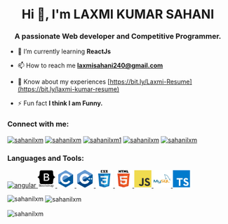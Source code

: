 <h1 align="center">Hi 👋, I'm LAXMI KUMAR SAHANI</h1>
<h3 align="center">A passionate Web developer and Competitive Programmer.</h3>
<img align="right" src="https://cdn.dribbble.com/users/1162077/screenshots/3848914/programmer.gif" width="300" alt="">

- 🌱 I’m currently learning **ReactJs**

- 📫 How to reach me **laxmisahani240@gmail.com**

- 📄 Know about my experiences [https://bit.ly/Laxmi-Resume](https://bit.ly/laxmi-kumar-resume)

- ⚡ Fun fact **I think I am Funny.**

<h3 align="left">Connect with me:</h3>
<p align="left">
<a href="https://linkedin.com/in/sahanilxm" target="blank"><img align="center" src="https://raw.githubusercontent.com/rahuldkjain/github-profile-readme-generator/master/src/images/icons/Social/linked-in-alt.svg" alt="sahanilxm" height="30" width="40" /></a>
<a href="https://instagram.com/sahanilxm" target="blank"><img align="center" src="https://raw.githubusercontent.com/rahuldkjain/github-profile-readme-generator/master/src/images/icons/Social/instagram.svg" alt="sahanilxm" height="30" width="40" /></a>
<a href="https://www.codechef.com/users/sahanilxm1" target="blank"><img align="center" src="https://cdn.jsdelivr.net/npm/simple-icons@3.1.0/icons/codechef.svg" alt="sahanilxm1" height="30" width="40" /></a>
<a href="https://codeforces.com/profile/sahanilxm" target="blank"><img align="center" src="https://raw.githubusercontent.com/rahuldkjain/github-profile-readme-generator/master/src/images/icons/Social/codeforces.svg" alt="sahanilxm" height="30" width="40" /></a>
<a href="https://www.leetcode.com/sahanilxm" target="blank"><img align="center" src="https://raw.githubusercontent.com/rahuldkjain/github-profile-readme-generator/master/src/images/icons/Social/leet-code.svg" alt="sahanilxm" height="30" width="40" /></a>
</p>

<h3 align="left">Languages and Tools:</h3>
<p align="left"> <a href="https://angular.io" target="_blank" rel="noreferrer"> <img src="https://angular.io/assets/images/logos/angular/angular.svg" alt="angular" width="40" height="40"/> </a> <a href="https://getbootstrap.com" target="_blank" rel="noreferrer"> <img src="https://raw.githubusercontent.com/devicons/devicon/master/icons/bootstrap/bootstrap-plain-wordmark.svg" alt="bootstrap" width="40" height="40"/> </a> <a href="https://www.cprogramming.com/" target="_blank" rel="noreferrer"> <img src="https://raw.githubusercontent.com/devicons/devicon/master/icons/c/c-original.svg" alt="c" width="40" height="40"/> </a> <a href="https://www.w3schools.com/cpp/" target="_blank" rel="noreferrer"> <img src="https://raw.githubusercontent.com/devicons/devicon/master/icons/cplusplus/cplusplus-original.svg" alt="cplusplus" width="40" height="40"/> </a> <a href="https://www.w3schools.com/css/" target="_blank" rel="noreferrer"> <img src="https://raw.githubusercontent.com/devicons/devicon/master/icons/css3/css3-original-wordmark.svg" alt="css3" width="40" height="40"/> </a> <a href="https://www.w3.org/html/" target="_blank" rel="noreferrer"> <img src="https://raw.githubusercontent.com/devicons/devicon/master/icons/html5/html5-original-wordmark.svg" alt="html5" width="40" height="40"/> </a> <a href="https://developer.mozilla.org/en-US/docs/Web/JavaScript" target="_blank" rel="noreferrer"> <img src="https://raw.githubusercontent.com/devicons/devicon/master/icons/javascript/javascript-original.svg" alt="javascript" width="40" height="40"/> </a> <a href="https://www.mysql.com/" target="_blank" rel="noreferrer"> <img src="https://raw.githubusercontent.com/devicons/devicon/master/icons/mysql/mysql-original-wordmark.svg" alt="mysql" width="40" height="40"/> </a> <a href="https://www.typescriptlang.org/" target="_blank" rel="noreferrer"> <img src="https://raw.githubusercontent.com/devicons/devicon/master/icons/typescript/typescript-original.svg" alt="typescript" width="40" height="40"/> </a> </p>

<p><img align="left" src="https://github-readme-stats.vercel.app/api/top-langs?username=sahanilxm&show_icons=true&locale=en&layout=compact" alt="sahanilxm" /></p>

<p>&nbsp;<img align="center" src="https://github-readme-stats.vercel.app/api?username=sahanilxm&show_icons=true&locale=en" alt="sahanilxm" /></p>

<p><img align="center" src="https://github-readme-streak-stats.herokuapp.com/?user=sahanilxm&" alt="sahanilxm" /></p>
